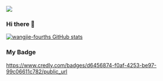 ![](https://komarev.com/ghpvc/?username=wangjie-fourth)

### Hi there 👋

[![wangjie-fourths GitHub stats](https://github-readme-stats.vercel.app/api?username=wangjie-fourth&show_icons=true)](https://github.com/anuraghazra/github-readme-stats)

<!--
**wangjie-fourth/wangjie-fourth** is a ✨ _special_ ✨ repository because its `README.md` (this file) appears on your GitHub profile.

Here are some ideas to get you started:

- 🔭 I’m currently working on ...
- 🌱 I’m currently learning ...
- 👯 I’m looking to collaborate on ...
- 🤔 I’m looking for help with ...
- 💬 Ask me about ...
- 📫 How to reach me: ...
- 😄 Pronouns: ...
- ⚡ Fun fact: ...
-->

### My Badge
https://www.credly.com/badges/d6456874-f0af-4253-be97-99c06611c782/public_url

